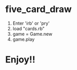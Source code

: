 # five_card_draw


1) Enter 'irb' or 'pry'
2) load "cards.rb" 
3) game = Game.new
4) game.play 

# Enjoy!!
